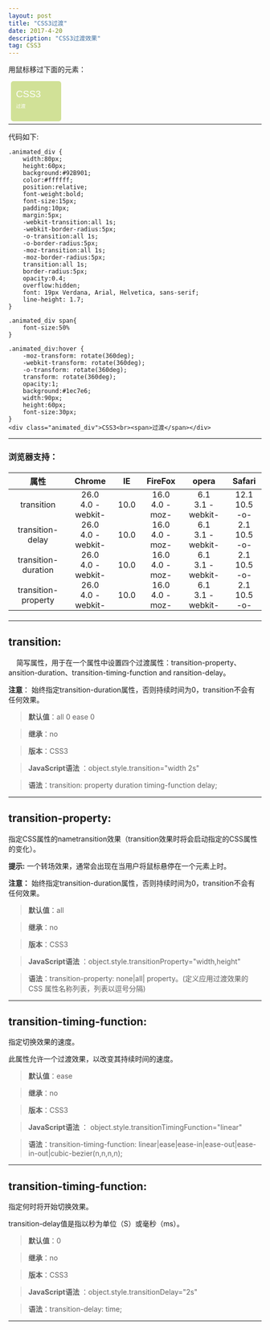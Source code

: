 ```yaml
---
layout: post
title: "CSS3过渡"
date: 2017-4-20
description: "CSS3过渡效果"
tag: CSS3 
---  
```

<style>
hr{
    width:100%;
    margin:0 auto;
}
.animated_div {
    width:80px;
    height:60px;
    background:#92B901;
    color:#ffffff;
    position:relative;
    font-weight:bold;
    font-size:15px;
    padding:10px;
    margin:5px;
    -webkit-transition:all 1s;
    -webkit-border-radius:5px;
	-o-transition:all 1s;
	-moz-transition:all 1s;
	transition:all 1s;
    border-radius:5px;
    opacity:0.4;
    overflow:hidden;
	font: 19px Verdana, Arial, Helvetica, sans-serif;
    line-height: 1.7;
}

.animated_div span{
	font-size:50%
}

.animated_div:hover {
    -moz-transform: rotate(360deg);
    -webkit-transform: rotate(360deg);
    -o-transform: rotate(360deg);
    transform: rotate(360deg);
    opacity:1;
    background:#1ec7e6;
    width:90px;
    height:60px;
    font-size:30px;
}

table{
	    text-align: center;
		margin:20px auto;
}

table td{
	padding:0 10px;
}
</style>
用鼠标移过下面的元素：
<div class="animated_div">CSS3<br><span>过渡</span></div>

----------

代码如下:

``` processing
.animated_div {
    width:80px;
    height:60px;
    background:#92B901;
    color:#ffffff;
    position:relative;
    font-weight:bold;
    font-size:15px;
    padding:10px;
    margin:5px;
    -webkit-transition:all 1s;
    -webkit-border-radius:5px;
	-o-transition:all 1s;
	-o-border-radius:5px;
	-moz-transition:all 1s;
	-moz-border-radius:5px;
	transition:all 1s;
    border-radius:5px;
    opacity:0.4;
    overflow:hidden;
	font: 19px Verdana, Arial, Helvetica, sans-serif;
    line-height: 1.7;
}

.animated_div span{
	font-size:50%
}

.animated_div:hover {
    -moz-transform: rotate(360deg);
    -webkit-transform: rotate(360deg);
    -o-transform: rotate(360deg);
    transform: rotate(360deg);
    opacity:1;
    background:#1ec7e6;
    width:90px;
    height:60px;
    font-size:30px;
}
<div class="animated_div">CSS3<br><span>过渡</span></div>
```

----------
### 浏览器支持：

|   属性  |   Chrome  |   IE  |   FireFox  |   opera  |   Safari  |
| --- | --- | --- | --- | --- | --- |
|   transition  |  26.0<br />4.0 -webkit-   |   10.0  |   16.0<br />4.0 -moz-   |  6.1<br />3.1 -webkit-   |   12.1<br />10.5 -o-  |
|   transition-delay  |   26.0<br />4.0 -webkit-  |  10.0   |  16.0<br />4.0 -moz-    |   6.1<br />3.1 -webkit-  |   2.1<br />10.5 -o-  |
|  transition-duration   |   26.0<br />4.0 -webkit-  |   10.0  |   16.0<br />4.0 -moz-   |   6.1<br />3.1 -webkit-  |  2.1<br />10.5 -o-   |
|  transition-property   |   26.0<br />4.0 -webkit-  |   10.0  |   16.0<br />4.0 -moz-   |  6.1<br />3.1 -webkit-   |   2.1<br />10.5 -o-  |

----------

## transition:
&nbsp;&nbsp;&nbsp;&nbsp;简写属性，用于在一个属性中设置四个过渡属性：transition-property、ansition-duration、transition-timing-function  and ransition-delay。

**注意**： 始终指定transition-duration属性，否则持续时间为0，transition不会有任何效果。
> **默认值**：all 0 ease 0 

> **继承**：no

> **版本**：CSS3

> **JavaScript语法** ：object.style.transition="width 2s"

> **语法**：transition: property duration timing-function delay;

----------
## transition-property:
指定CSS属性的nametransition效果（transition效果时将会启动指定的CSS属性的变化）。

**提示:** 一个转场效果，通常会出现在当用户将鼠标悬停在一个元素上时。

**注意：** 始终指定transition-duration属性，否则持续时间为0，transition不会有任何效果。

> **默认值**：all

> **继承**：no

> **版本**：CSS3

> **JavaScript语法** ：object.style.transitionProperty="width,height"

> **语法**：transition-property: none|all| property。(定义应用过渡效果的 CSS 属性名称列表，列表以逗号分隔)


----------

## transition-timing-function:
指定切换效果的速度。

此属性允许一个过渡效果，以改变其持续时间的速度。

> **默认值**：ease

> **继承**：no

> **版本**：CSS3

> **JavaScript语法** ：	object.style.transitionTimingFunction="linear"

> **语法**：transition-timing-function: linear|ease|ease-in|ease-out|ease-in-out|cubic-bezier(n,n,n,n);

----------

## transition-timing-function:
指定何时将开始切换效果。

transition-delay值是指以秒为单位（S）或毫秒（ms）。

> **默认值**：0

> **继承**：no

> **版本**：CSS3

> **JavaScript语法** ：object.style.transitionDelay="2s"

> **语法**：transition-delay: time;

----------